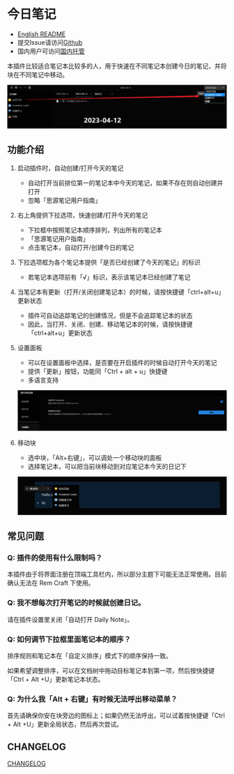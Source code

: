 # 今日笔记

- [English README](https://github.com/frostime/siyuan-plugin-open-diary/blob/master/README-en.md)
- 提交Issue请访问[Github](https://github.com/frostime/siyuan-plugin-open-diary)
- 国内用户可访问[国内托管](https://gitcode.net/frostime/siyuan-plugin-daily-note)

本插件比较适合笔记本比较多的人，用于快速在不同笔记本创建今日的笔记，并将块在不同笔记中移动。

![日记选项](asset/日记选项.png)

## 功能介绍

1. 启动插件时，自动创建/打开今天的笔记
    - 自动打开当前排位第一的笔记本中今天的笔记，如果不存在则自动创建并打开
    - 忽略「思源笔记用户指南」

2. 右上角提供下拉选项，快速创建/打开今天的笔记
    - 下拉框中按照笔记本顺序排列，列出所有的笔记本
    - 「思源笔记用户指南」
    - 点击笔记本，自动打开/创建今日的笔记

3. 下拉选项框为各个笔记本提供「是否已经创建了今天的笔记」的标识
    - 若笔记本选项前有「√」标识，表示该笔记本已经创建了笔记

4. 当笔记本有更新（打开/关闭创建笔记本）的时候，请按快捷键「ctrl+alt+u」更新状态
    - 插件可自动追踪笔记的创建情况，但是不会追踪笔记本的状态
    - 因此，当打开、关闭、创建、移动笔记本的时候，请按快捷键「ctrl+alt+u」更新状态

5. 设置面板
    - 可以在设置面板中选择，是否要在开启插件的时候自动打开今天的笔记
    - 提供「更新」按钮，功能同「Ctrl + alt + u」快捷键
    - 多语言支持

    ![](asset/Setting.png)

6. 移动块
    - 选中块，「Alt+右键」，可以调处一个移动块的面板
    - 选择笔记本，可以把当前块移动到对应笔记本今天的日记下

    ![](asset/MoveBlock.png)

## 常见问题

### Q: 插件的使用有什么限制吗？

本插件由于将界面注册在顶端工具栏内，所以部分主题下可能无法正常使用。目前确认无法在 Rem Craft 下使用。

### Q: 我不想每次打开笔记的时候就创建日记。

请在插件设置里关闭「自动打开 Daily Note」。

### Q: 如何调节下拉框里面笔记本的顺序？

排序规则和笔记本在「自定义排序」模式下的顺序保持一致。

如果希望调整排序，可以在文档树中拖动目标笔记本到第一项，然后按快捷键「Ctrl + Alt +U」更新笔记本状态。

### Q: 为什么我「Alt + 右键」有时候无法呼出移动菜单？

首先请确保你安在块旁边的图标上；如果仍然无法呼出，可以试着按快捷键「Ctrl + Alt +U」更新全局状态，然后再次尝试。


## CHANGELOG

[CHANGELOG](CHANGELOG.md)
